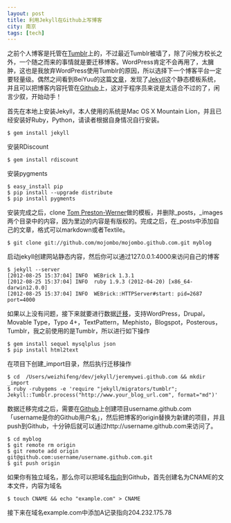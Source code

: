 ```yaml
---
layout: post
title: 利用Jekyll在Github上写博客
city: 南京
tags: [tech]
---
```


之前个人博客是托管在[Tumblr][1]上的，不过最近Tumblr被墙了，除了问候方校长之外，一个随之而来的事情就是要迁移博客。WordPress肯定不会再用了，太臃肿，这也是我放弃WordPress使用Tumblr的原因，所以选择下一个博客平台一定要轻量级。偶然之间看到BeiYuu的这篇[文章][2]，发现了[Jekyll][3]这个静态模板系统，并且可以把博客内容托管在[Github][4]上，这对于程序员来说是太适合不过的了，闲言少叙，开始动手！

首先在本地上安装Jekyll，本人使用的系统是Mac OS X Mountain Lion，并且已经安装好Ruby，Python，请读者根据自身情况自行安装。

```
$ gem install jekyll
```

安装RDiscount

```
$ gem install rdiscount
```
安装pygments

```
$ easy_install pip
$ pip install --upgrade distribute
$ pip install pygments
```

安装完成之后，clone [Tom Preston-Werner][5]做的模板，并删除\_posts，\_images两个目录中的内容，因为里边的内容是有版权的。完成之后，在_posts中添加自己的文章，格式可以markdown或者Textile。

```
$ git clone git://github.com/mojombo/mojombo.github.com.git myblog
```
启动jekyll创建网站静态内容，然后你可以通过127.0.0.1:4000来访问自己的博客

```
$ jekyll --server
[2012-08-25 15:37:04] INFO  WEBrick 1.3.1
[2012-08-25 15:37:04] INFO  ruby 1.9.3 (2012-04-20) [x86_64-darwin12.0.0]
[2012-08-25 15:37:04] INFO  WEBrick::HTTPServer#start: pid=2687 port=4000
```

如果以上没有问题，接下来就要进行数据[迁移][7]，支持WordPress，Drupal，Movable Type，Typo 4+，TextPattern，Mephisto，Blogspot，Posterous，Tumblr，我之前使用的是Tumblr，所以进行如下操作

```
$ gem install sequel mysqlplus json
$ pip install html2text
```

在项目下创建_import目录，然后执行迁移操作

```
$ cd  /Users/weizhifeng/dev/jekyll/jeremywei.github.com && mkdir _import
$ ruby -rubygems -e 'require "jekyll/migrators/tumblr"; Jekyll::Tumblr.process("http://www.your_blog_url.com", format="md")'
```

数据迁移完成之后，需要在[Github][4]上创建项目username.github.com「username是你的Github用户名」，然后把博客的origin替换为新建的项目，并且push到Github，十分钟后就可以通过http://username.github.com来访问了。

```
$ cd myblog
$ git remote rm origin
$ git remote add origin git@github.com:username/username.github.com.git
$ git push origin
```

如果你有独立域名，那么你可以把域名[指向][8]到Github，首先创建名为CNAME的文本文件，内容为域名

```
$ touch CNAME && echo "example.com" > CNAME
```

接下来在域名example.com中添加A记录指向204.232.175.78

[1]: http://www.tumblr.com "Tumblr"
[2]: http://beiyuu.com/github-pages/ "github pages"
[3]: https://github.com/mojombo/jekyll "jekyll"
[4]: http://github.com "github"
[5]: https://github.com/mojombo/mojombo.github.com "Tom Preston-Werner"
[6]: https://github.com/mojombo "mojombo"
[7]: https://github.com/mojombo/jekyll/wiki/Blog-Migrations "migrations"
[8]: https://help.github.com/articles/setting-up-a-custom-domain-with-pages "custom domain"

